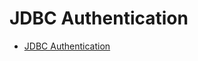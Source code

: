 # JDBC Authentication

- [JDBC Authentication](https://docs.spring.io/spring-security/reference/servlet/authentication/passwords/jdbc.html)
